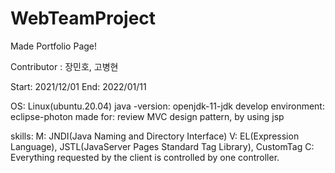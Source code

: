 # WebTeamProject

Made Portfolio Page!

Contributor : 장민호, 고병현

Start: 2021/12/01
End: 2022/01/11

OS: Linux(ubuntu.20.04)
java -version: openjdk-11-jdk
develop environment: eclipse-photon
made for: review MVC design pattern, by using jsp


skills:
M: JNDI(Java Naming and Directory Interface)
V: EL(Expression Language), JSTL(JavaServer Pages Standard Tag Library), CustomTag
C: Everything requested by the client is controlled by one controller.
